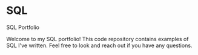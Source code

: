 # SQL
SQL Portfolio

Welcome to my SQL portfolio! This code repository contains examples of SQL I've written. Feel free to look and reach out if you have any questions.
